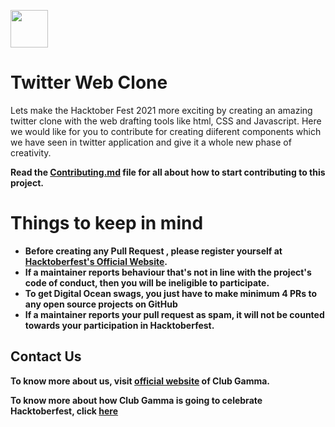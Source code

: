 <a href="https://venera-k.github.io/twitter-clone.github.io/"><img src="https://user-images.githubusercontent.com/63559515/134950489-32a548d7-1219-4de0-af2d-f8b5c39e495e.png" width="60px" height= "60px"></a>

# Twitter Web Clone

Lets make the Hacktober Fest 2021 more exciting by creating an amazing twitter clone with the web drafting tools like html, CSS and Javascript.
Here we would like for you to contribute for creating diiferent components which we have seen in twitter application and give it a whole new phase of creativity.


**Read the [Contributing.md](https://github.com/clubgamma/Twitter-Web-Clone/blob/068368cc1bb086dc52b4ab400a5e82783ed7a9eb/CONTRIBUTING.md) file for all about how to start contributing to this project.**


# Things to keep in mind
- **Before creating any Pull Request , please register yourself at [Hacktoberfest's Official Website](https://hacktoberfest.digitalocean.com/).**
- **If a maintainer reports behaviour that's not in line with the project's code of conduct, then you will be ineligible to participate.**
- **To get Digital Ocean swags, you just have to make minimum 4 PRs to any open source projects on GitHub**
- **If a maintainer reports your pull request as spam, it will not be counted towards your participation in Hacktoberfest.**


## Contact Us

**To know more about us, visit [official website](https://clubgamma.github.io/) of Club Gamma.**

**To know more about how Club Gamma is going to celebrate Hacktoberfest, click [here](https://clubgamma.github.io/hacktoberfest2021/)**
